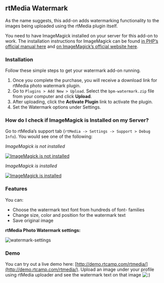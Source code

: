 ## rtMedia Watermark

As the name suggests, this add-on adds watermarking functionality to the images being uploaded using the rtMedia plugin itself.

You need to have ImageMagick installed on your server for this add-on to work. The installation instructions for ImageMagick can be found [in PHP’s official manual here](http://www.php.net/manual/en/imagick.installation.php) and [on ImageMagick’s official website here](http://www.imagemagick.org/script/install-source.php).


### Installation

Follow these simple steps to get your watermark add-on running.

1. Once you complete the purchase, you will receive a download link for rtMedia photo watermark plugin.
2. Go to `Plugins > Add New > Upload`. Select the `bpm-watermark.zip` file from your computer and click **Upload**.
3. After uploading, click the **Activate Plugin** link to activate the plugin.
4. Set the Watermark options under Settings.

### How do I check if ImageMagick is Installed on my Server?


Go to rtMedia’s support tab (`rtMedia -> Settings -> Support > Debug Info`). You would see one of the following:

*ImageMagick is not installed*

[![ImageMagick is not installed](https://d3qt5vpr7p9rgn.cloudfront.net/wp-content/uploads/2013/03/imagick-not-installed-497x350.jpg)](https://d3qt5vpr7p9rgn.cloudfront.net/wp-content/uploads/2013/03/imagick-not-installed.jpg)

*ImageMagick is installed*

[![ImageMagick is installed](https://d3qt5vpr7p9rgn.cloudfront.net/wp-content/uploads/2013/03/imagick-installed-497x350.jpg)](https://d3qt5vpr7p9rgn.cloudfront.net/wp-content/uploads/2013/03/imagick-installed.jpg)



### Features

You can:
* Choose the watermark text font from hundreds of font- families
* Change size, color and position for the watermark text
* Save original image

**rtMedia Photo Watermark settings:**

![watermark-settings](https://cloud.githubusercontent.com/assets/1140051/7649387/319b5344-fb0a-11e4-9c95-bf2d7d814691.png)


### Demo


You can try out a live demo here: [http://demo.rtcamp.com/rtmedia/](http://demo.rtcamp.com/rtmedia/). Upload an image under your profile using rtMedia uploader and see the watermark text on that image ![:)](https://d3qt5vpr7p9rgn.cloudfront.net/wp-includes/images/smilies/icon_smile.gif)
